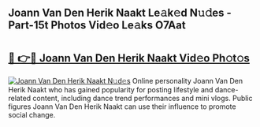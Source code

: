 ## Joann Van Den Herik Naakt Le𝚊k𝚎d N𝚞𝚍es - Part-15t Photos Vid𝚎o Le𝚊ks O7Aat

# <h2><a href="http://fb4y4l6.evod.top/?m=Joann+Van+Den+Herik+Naakt">🔗 👉🔴 Joann Van Den Herik Naakt Vid𝚎o Ph𝚘t𝚘s</a></h2>

[![Joann Van Den Herik Naakt N𝚞d𝚎s](https://i.imgur.com/8V9OHl7.gif)](http://fb4y4l6.evod.top/?m=Joann+Van+Den+Herik+Naakt)
Online personality Joann Van Den Herik Naakt who has gained popularity for posting lifestyle and dance-related content, including dance trend performances and mini vlogs. Public figures Joann Van Den Herik Naakt can use their influence to promote social change. 
